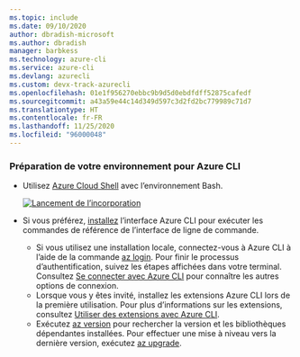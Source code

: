 ```yaml
---
ms.topic: include
ms.date: 09/10/2020
author: dbradish-microsoft
ms.author: dbradish
manager: barbkess
ms.technology: azure-cli
ms.service: azure-cli
ms.devlang: azurecli
ms.custom: devx-track-azurecli
ms.openlocfilehash: 01e1f956270ebbc9b9d5d0ebdfdff52875cafedf
ms.sourcegitcommit: a43a59e44c14d349d597c3d2fd2bc779989c71d7
ms.translationtype: HT
ms.contentlocale: fr-FR
ms.lasthandoff: 11/25/2020
ms.locfileid: "96000048"
---
```

### <a name="prepare-your-environment-for-the-azure-cli"></a>Préparation de votre environnement pour Azure CLI

- Utilisez [Azure Cloud Shell](../articles/cloud-shell/quickstart.md) avec l’environnement Bash.

   [![Lancement de l’incorporation](https://shell.azure.com/images/launchcloudshell.png "Lancement d’Azure Cloud Shell")](https://shell.azure.com)   
- Si vous préférez, [installez](/cli/azure/install-azure-cli) l’interface Azure CLI pour exécuter les commandes de référence de l’interface de ligne de commande.
   - Si vous utilisez une installation locale, connectez-vous à Azure CLI à l’aide de la commande [az login](/cli/azure/reference-index#az-login).  Pour finir le processus d’authentification, suivez les étapes affichées dans votre terminal.  Consultez [Se connecter avec Azure CLI](/cli/azure/authenticate-azure-cli) pour connaître les autres options de connexion.
  - Lorsque vous y êtes invité, installez les extensions Azure CLI lors de la première utilisation.  Pour plus d’informations sur les extensions, consultez [Utiliser des extensions avec Azure CLI](/cli/azure/azure-cli-extensions-overview).
  - Exécutez [az version](/cli/azure/reference-index?#az_version) pour rechercher la version et les bibliothèques dépendantes installées. Pour effectuer une mise à niveau vers la dernière version, exécutez [az upgrade](/cli/azure/reference-index?#az_upgrade).